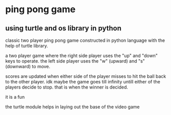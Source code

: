 # ping pong game
## using turtle and os library in python
classic two player ping pong game constructed in python language with the help of turtle library.

a two player game where the right side player uses the "up" and "down" keys to operate.
the left side player uses the "w" (upward) and "s" (downward) to move.

scores are updated when either side of the player misses to hit the ball back to the other player. 
idk maybe the game goes till infinity untill either of the players decide to stop. 
that is when the winner is decided.

it is a fun

the turtle module helps in laying out the base of the video game
